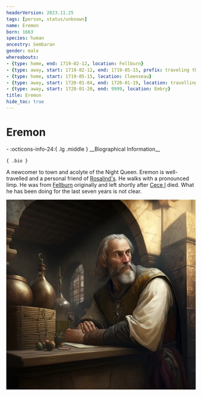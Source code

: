 ```yaml
---
headerVersion: 2023.11.25
tags: [person, status/unknown]
name: Eremon
born: 1663
species: human
ancestry: Sembaran
gender: male
whereabouts:
- {type: home, end: 1719-02-12, location: Fellburn}
- {type: away, start: 1719-02-12, end: 1719-05-15, prefix: traveling through, location: Sembaran Borderlands}
- {type: home, start: 1719-05-15, location: Cleenseau}
- {type: away, start: 1720-01-04, end: 1720-01-19, location: travelling to Embry}
- {type: away, start: 1720-01-20, end: 9999, location: Embry}
title: Eremon
hide_toc: true
---
```

# Eremon
<div class="grid cards ext-narrow-margin ext-one-column" markdown>
- :octicons-info-24:{ .lg .middle } __Biographical Information__

    { .bio }

</div>


A newcomer to town and acolyte of the Night Queen. Eremon is well-travelled and a personal friend of [Rosalind's](<./rosalind-essford.md>). He walks with a pronounced limp.  He was from [Fellburn](<../../gazetteer/greater-sembara/sembara/heartlands/fellburn.md>) originally and left shortly after [Cece I](<../historical-figures/sembaran-royalty/cece-i.md>) died. What he has been doing for the last seven years is not clear.

![Eremon](../../assets/eremon.png)